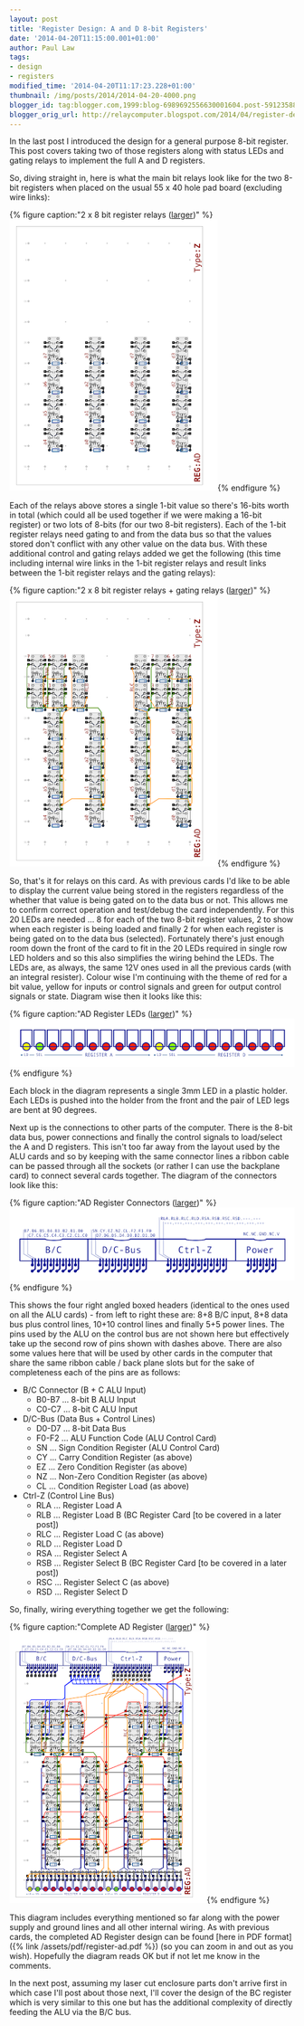 ```yaml
---
layout: post
title: 'Register Design: A and D 8-bit Registers'
date: '2014-04-20T11:15:00.001+01:00'
author: Paul Law
tags:
- design
- registers
modified_time: '2014-04-20T11:17:23.228+01:00'
thumbnail: /img/posts/2014/2014-04-20-4000.png
blogger_id: tag:blogger.com,1999:blog-6989692556630001604.post-5912358853712087690
blogger_orig_url: http://relaycomputer.blogspot.com/2014/04/register-design-and-d-8-bit-registers.html
---
```


In the last post I introduced the design for a general purpose 8-bit 
register. This post covers taking two of those registers along with status 
LEDs and gating relays to implement the full A and D registers.

So, 
diving straight in, here is what the main bit relays look like for the two 
8-bit registers when placed on the usual 55 x 40 hole pad board (excluding 
wire links):

{% figure caption:"2 x 8 bit register relays ([larger](/assets/img/posts/2014/2014-04-20-1000.png))" %}![2 x 8 bit register relays](/assets/img/posts/2014/2014-04-20-0000.png){% endfigure %}

Each of the 
relays above stores a single 1-bit value so there's 16-bits worth in total 
(which could all be used together if we were making a 16-bit register) or two 
lots of 8-bits (for our two 8-bit registers). Each of the 1-bit register 
relays need gating to and from the data bus so that the values stored don't 
conflict with any other value on the data bus. With these additional control 
and gating relays added we get the following (this time including internal 
wire links in the 1-bit register relays and result links between the 1-bit 
register relays and the gating relays):

{% figure caption:"2 x 8 bit register relays + gating relays ([larger](/assets/img/posts/2014/2014-04-20-1001.png))" %}![2 x 8 bit register relays + gating relays](/assets/img/posts/2014/2014-04-20-0001.png){% endfigure %}

So, that's it for relays on this card. As with previous cards I'd 
like to be able to display the current value being stored in the registers 
regardless of the whether that value is being gated on to the data bus or not. 
This allows me to confirm correct operation and test/debug the card 
independently. For this 20 LEDs are needed ... 8 for each of the two 8-bit 
register values, 2 to show when each register is being loaded and finally 2 
for when each register is being gated on to the data bus (selected). 
Fortunately there's just enough room down the front of the card to fit in the 
20 LEDs required in single row LED holders and so this also simplifies the 
wiring behind the LEDs. The LEDs are, as always, the same 12V ones used in all 
the previous cards (with an integral resister). Colour wise I'm continuing 
with the theme of red for a bit value, yellow for inputs or control signals 
and green for output control signals or state. Diagram wise then it looks like 
this:

{% figure caption:"AD Register LEDs ([larger](/assets/img/posts/2014/2014-04-20-1002.png))" %}![AD Register LEDs](/assets/img/posts/2014/2014-04-20-0002.png){% endfigure %}

Each block in the 
diagram represents a single 3mm LED in a plastic holder. Each LEDs is pushed 
into the holder from the front and the pair of LED legs are bent at 90 
degrees.

Next up is the connections to other parts of the computer. 
There is the 8-bit data bus, power connections and finally the control signals 
to load/select the A and D registers. This isn't too far away from the layout 
used by the ALU cards and so by keeping with the same connector lines a ribbon 
cable can be passed through all the sockets (or rather I can use the backplane 
card) to connect several cards together. The diagram of the connectors look 
like this:

{% figure caption:"AD Register Connectors ([larger](/assets/img/posts/2014/2014-04-20-1003.png))" %}![AD Register Connectors](/assets/img/posts/2014/2014-04-20-0003.png){% endfigure %}

This shows the 
four right angled boxed headers (identical to the ones used on all the ALU 
cards) - from left to right these are: 8+8 B/C input, 8+8 data bus plus 
control lines, 10+10 control lines and finally 5+5 power lines. The pins used 
by the ALU on the control bus are not shown here but effectively take up the 
second row of pins shown with dashes above. There are also some values here 
that will be used by other cards in the computer that share the same ribbon 
cable / back plane slots but for the sake of completeness each of the pins are 
as follows:

* B/C Connector (B + C ALU Input)
  * B0-B7 ... 8-bit B ALU Input
  * C0-C7 ... 8-bit C ALU Input
* D/C-Bus (Data Bus + Control Lines)
  * D0-D7 ... 8-bit Data Bus
  * F0-F2 ... ALU Function Code (ALU Control Card)
  * SN ... Sign Condition Register (ALU Control Card)
  * CY ... Carry Condition Register (as above)
  * EZ ... Zero Condition Register (as above)
  * NZ ... Non-Zero Condition Register (as above)
  * CL ... Condition Register Load (as above)
* Ctrl-Z (Control Line Bus)
  * RLA ... Register Load A
  * RLB ... Register Load B (BC Register Card [to be covered in a later post])
  * RLC ... Register Load C (as above)
  * RLD ... Register Load D
  * RSA ... Register Select A
  * RSB ... Register Select B (BC Register Card [to be covered in a later post])
  * RSC ... Register Select C (as above)
  * RSD ... Register Select D

So, finally, wiring everything together we get 
the following:

{% figure caption:"Complete AD Register ([larger](/assets/img/posts/2014/2014-04-20-1004.png))" %}![Complete AD Register](/assets/img/posts/2014/2014-04-20-0004.png){% endfigure %}

This diagram 
includes everything mentioned so far along with the power supply and ground 
lines and all other internal wiring. As with previous cards, the completed AD 
Register design can be found [here in PDF format]({% link /assets/pdf/register-ad.pdf %}) (so you can zoom in and out as you 
wish). Hopefully the diagram reads OK but if not let me know in the 
comments.

In the next post, assuming my laser cut enclosure parts 
don't arrive first in which case I'll post about those next, I'll cover the 
design of the BC register which is very similar to this one but has the 
additional complexity of directly feeding the ALU via the B/C bus. 
